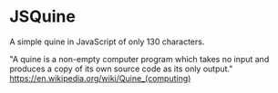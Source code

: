 # JSQuine
A simple quine in JavaScript of only 130 characters.

"A quine is a non-empty computer program which takes no input and produces a copy of its own source code as its only output."
https://en.wikipedia.org/wiki/Quine_(computing)
